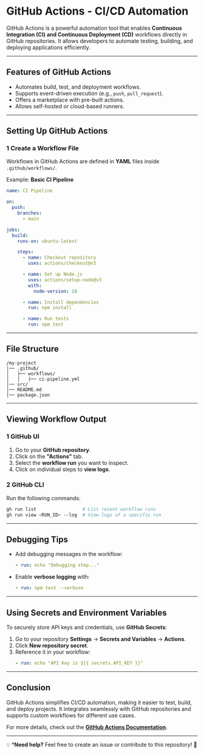 # GitHub Actions - CI/CD Automation

GitHub Actions is a powerful automation tool that enables **Continuous Integration (CI) and Continuous Deployment (CD)** workflows directly in GitHub repositories. It allows developers to automate testing, building, and deploying applications efficiently.

---

## Features of GitHub Actions
- Automates build, test, and deployment workflows.
- Supports event-driven execution (e.g., `push`, `pull_request`).
- Offers a marketplace with pre-built actions.
- Allows self-hosted or cloud-based runners.

---

##  Setting Up GitHub Actions

### **1️ Create a Workflow File**
Workflows in GitHub Actions are defined in **YAML** files inside `.github/workflows/`.

Example: **Basic CI Pipeline**
```yaml
name: CI Pipeline

on:
  push:
    branches:
      - main

jobs:
  build:
    runs-on: ubuntu-latest

    steps:
      - name: Checkout repository
        uses: actions/checkout@v3

      - name: Set up Node.js
        uses: actions/setup-node@v3
        with:
          node-version: 18

      - name: Install dependencies
        run: npm install

      - name: Run tests
        run: npm test
```

---

## File Structure
```
/my-project
│── .github/
│   ├── workflows/
│   │   ├── ci-pipeline.yml
│── src/
│── README.md
│── package.json
```

---

##  Viewing Workflow Output

### **1️ GitHub UI**
1. Go to your **GitHub repository**.
2. Click on the **"Actions"** tab.
3. Select the **workflow run** you want to inspect.
4. Click on individual steps to **view logs**.

### **2️ GitHub CLI**
Run the following commands:
```sh
gh run list                 # List recent workflow runs
gh run view <RUN_ID> --log  # View logs of a specific run
```

---

##  Debugging Tips
- Add debugging messages in the workflow:
  ```yaml
  - run: echo "Debugging step..."
  ```
- Enable **verbose logging** with:
  ```yaml
  - run: npm test --verbose
  ```

---

##  Using Secrets and Environment Variables
To securely store API keys and credentials, use **GitHub Secrets**:
1. Go to your repository **Settings** → **Secrets and Variables** → **Actions**.
2. Click **New repository secret**.
3. Reference it in your workflow:
   ```yaml
   - run: echo "API Key is ${{ secrets.API_KEY }}"
   ```

---

##  Conclusion
GitHub Actions simplifies CI/CD automation, making it easier to test, build, and deploy projects. It integrates seamlessly with GitHub repositories and supports custom workflows for different use cases.

For more details, check out the **[GitHub Actions Documentation](https://docs.github.com/en/actions)**.

---

💡 ***Need help?** Feel free to create an issue or contribute to this repository! 🚀

